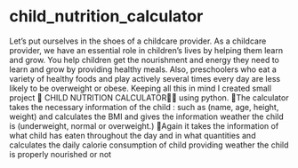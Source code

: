 # child_nutrition_calculator
Let’s put ourselves in the shoes of a childcare provider. As a childcare provider, we have an essential role in children’s lives by helping them learn and grow. You help children get the nourishment and energy they need to learn and grow by providing healthy meals. Also, preschoolers who eat a variety of healthy foods and play actively several times every day are less likely to be overweight or obese.    Keeping all this in mind I created small project 🎯  CHILD NUTRITION CALCULATOR👨‍⚕️ using python.    📍The calculator takes the necessary information of the child :  such as (name, age, height, weight) and calculates the BMI and gives the information weather the child is (underweight, normal or overweight.)    📍Again it takes the information of what child has eaten throughout the day and in what quantities and calculates the daily calorie consumption of child providing weather the child is properly nourished or not  
